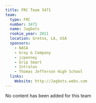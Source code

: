 ```yaml
---
title: FRC Team 3471
team:
  type: FRC
  number: 3471
  name: Jagbots
  rookie_year: 2011
  location: Gretna, LA, USA
  sponsors:
    - NASA
    - Gray & Company
    - jcpenney
    - Grip Smart
    - Intralox
    - Thomas Jefferson High School
  links:
    Website: http://Jagbots.webs.com
---
```

No content has been added for this team